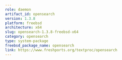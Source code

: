 ```yaml
---
role: daemon
artifact_id: opensearch
version: 1.3.8
platform: freebsd
architecture: x64
slug: opensearch-1.3.8-freebsd-x64
category: opensearch
type: system-package
freebsd_package_name: opensearch
link: https://www.freshports.org/textproc/opensearch
---
```

